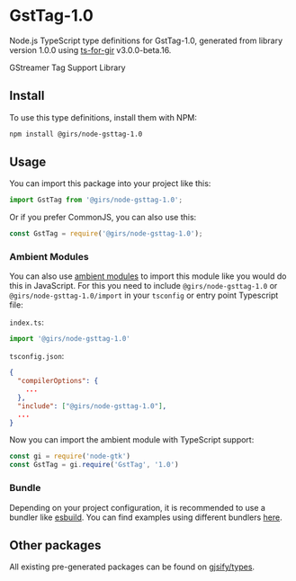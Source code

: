 
# GstTag-1.0

Node.js TypeScript type definitions for GstTag-1.0, generated from library version 1.0.0 using [ts-for-gir](https://github.com/gjsify/ts-for-gir) v3.0.0-beta.16.

GStreamer Tag Support Library

## Install

To use this type definitions, install them with NPM:
```bash
npm install @girs/node-gsttag-1.0
```

## Usage

You can import this package into your project like this:
```ts
import GstTag from '@girs/node-gsttag-1.0';
```

Or if you prefer CommonJS, you can also use this:
```ts
const GstTag = require('@girs/node-gsttag-1.0');
```

### Ambient Modules

You can also use [ambient modules](https://github.com/gjsify/ts-for-gir/tree/main/packages/cli#ambient-modules) to import this module like you would do this in JavaScript.
For this you need to include `@girs/node-gsttag-1.0` or `@girs/node-gsttag-1.0/import` in your `tsconfig` or entry point Typescript file:

`index.ts`:
```ts
import '@girs/node-gsttag-1.0'
```

`tsconfig.json`:
```json
{
  "compilerOptions": {
    ...
  },
  "include": ["@girs/node-gsttag-1.0"],
  ...
}
```

Now you can import the ambient module with TypeScript support: 

```ts
const gi = require('node-gtk')
const GstTag = gi.require('GstTag', '1.0')
```



### Bundle

Depending on your project configuration, it is recommended to use a bundler like [esbuild](https://esbuild.github.io/). You can find examples using different bundlers [here](https://github.com/gjsify/ts-for-gir/tree/main/examples).

## Other packages

All existing pre-generated packages can be found on [gjsify/types](https://github.com/gjsify/types).

